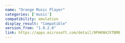 ```yaml
---
name: "Orange Music Player"
categories: ['music']
compatibility: emulation
display_result: "Compatible"
version_from: "1.0.2.0"
link: https://apps.microsoft.com/detail/9PHKNHJXTBM0
---
```

